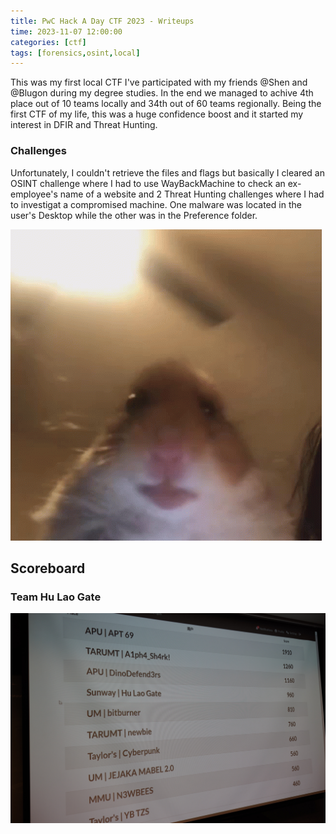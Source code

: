 ```yaml
---
title: PwC Hack A Day CTF 2023 - Writeups
time: 2023-11-07 12:00:00
categories: [ctf]
tags: [forensics,osint,local]
---
```


This was my first local CTF I've participated with my friends @Shen and @Blugon during my degree studies. In the end we managed to achive 4th place out of 10 teams locally and 34th out of 60 teams regionally. Being the first CTF of my life, this was a huge confidence boost and it started my interest in DFIR and Threat Hunting.

### Challenges
Unfortunately, I couldn't retrieve the files and flags but basically I cleared an OSINT challenge where I had to use WayBackMachine to check an ex-employee's name of a website and 2 Threat Hunting challenges where I had to investigat a compromised machine. One malware was located in the user's Desktop while the other was in the Preference folder.

![hamster-meme](/assets/posts/hackadayctf2023/hamster.gif)

## Scoreboard
### Team Hu Lao Gate

![pwc](/assets/posts/hackadayctf2023/pwc.jpg)
